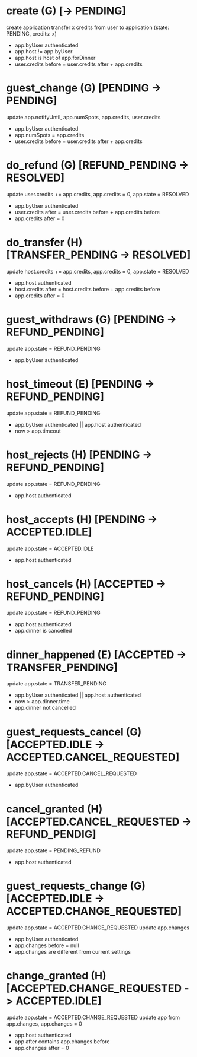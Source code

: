 # create (G) [-> PENDING]
create application
transfer x credits from user to application (state: PENDING, credits: x)
* app.byUser authenticated
* app.host != app.byUser
* app.host is host of app.forDinner
* user.credits before = user.credits after + app.credits

# guest_change (G) [PENDING -> PENDING]
update app.notifyUntil, app.numSpots, app.credits, user.credits
* app.byUser authenticated
* app.numSpots = app.credits
* user.credits before = user.credits after + app.credits

# do_refund (G) [REFUND_PENDING -> RESOLVED]
update user.credits += app.credits, app.credits = 0, app.state = RESOLVED
* app.byUser authenticated
* user.credits after = user.credits before + app.credits before
* app.credits after = 0

# do_transfer (H) [TRANSFER_PENDING -> RESOLVED]
update host.credits += app.credits, app.credits = 0, app.state = RESOLVED
* app.host authenticated
* host.credits after = host.credits before + app.credits before
* app.credits after = 0

# guest_withdraws (G) [PENDING -> REFUND_PENDING]
update app.state = REFUND_PENDING
* app.byUser authenticated

# host_timeout (E) [PENDING -> REFUND_PENDING]
update app.state = REFUND_PENDING
* app.byUser authenticated || app.host authenticated
* now > app.timeout

# host_rejects (H) [PENDING -> REFUND_PENDING]
update app.state = REFUND_PENDING
* app.host authenticated

# host_accepts (H) [PENDING -> ACCEPTED.IDLE]
update app.state = ACCEPTED.IDLE
* app.host authenticated

# host_cancels (H) [ACCEPTED -> REFUND_PENDING]
update app.state = REFUND_PENDING
* app.host authenticated
* app.dinner is cancelled

# dinner_happened (E) [ACCEPTED -> TRANSFER_PENDING]
update app.state = TRANSFER_PENDING
* app.byUser authenticated || app.host authenticated
* now > app.dinner.time
* app.dinner not cancelled

# guest_requests_cancel (G) [ACCEPTED.IDLE -> ACCEPTED.CANCEL_REQUESTED]
update app.state = ACCEPTED.CANCEL_REQUESTED
* app.byUser authenticated

# cancel_granted (H) [ACCEPTED.CANCEL_REQUESTED -> REFUND_PENDIG]
update app.state = PENDING_REFUND
* app.host authenticated

# guest_requests_change (G) [ACCEPTED.IDLE -> ACCEPTED.CHANGE_REQUESTED]
update app.state = ACCEPTED.CHANGE_REQUESTED
update app.changes
* app.byUser authenticated
* app.changes before = null
* app.changes are different from current settings

# change_granted (H) [ACCEPTED.CHANGE_REQUESTED -> ACCEPTED.IDLE]
update app.state = ACCEPTED.CHANGE_REQUESTED
update app from app.changes, app.changes = 0
* app.host authenticated
* app after contains app.changes before
* app.changes after = 0
